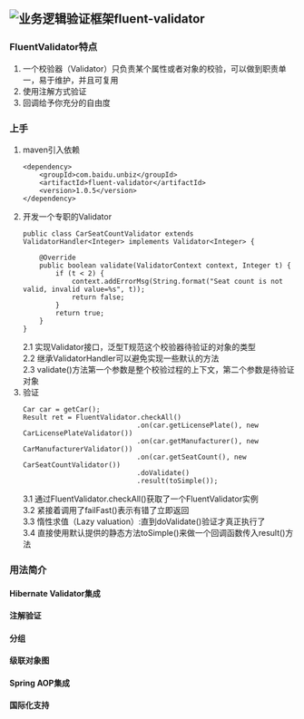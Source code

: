 ## ![业务逻辑验证框架fluent-validator](https://github.com/neoremind/fluent-validator)
### FluentValidator特点
1. 一个校验器（Validator）只负责某个属性或者对象的校验，可以做到职责单一，易于维护，并且可复用<br/>
2. 使用注解方式验证<br/>
3.  回调给予你充分的自由度<br/>

### 上手
1. maven引入依赖<br/>
    ```
    <dependency>
        <groupId>com.baidu.unbiz</groupId>
        <artifactId>fluent-validator</artifactId>
        <version>1.0.5</version>
    </dependency>
    ```
2. 开发一个专职的Validator
    ```
    public class CarSeatCountValidator extends ValidatorHandler<Integer> implements Validator<Integer> {
     
        @Override
        public boolean validate(ValidatorContext context, Integer t) {
            if (t < 2) {
                context.addErrorMsg(String.format("Seat count is not valid, invalid value=%s", t));
                return false;
            }
            return true;
        }
    }
    ```
   2.1 实现Validator接口，泛型T规范这个校验器待验证的对象的类型<br/>
   2.2 继承ValidatorHandler可以避免实现一些默认的方法<br/>
   2.3 validate()方法第一个参数是整个校验过程的上下文，第二个参数是待验证对象<br/>
3. 验证<br/>
    ```
    Car car = getCar();
    Result ret = FluentValidator.checkAll()
                                .on(car.getLicensePlate(), new CarLicensePlateValidator())
                                .on(car.getManufacturer(), new CarManufacturerValidator())
                                .on(car.getSeatCount(), new CarSeatCountValidator())
                                .doValidate()
                                .result(toSimple());
    ```
   3.1 通过FluentValidator.checkAll()获取了一个FluentValidator实例<br/>
   3.2 紧接着调用了failFast()表示有错了立即返回<br/>
   3.3 惰性求值（Lazy valuation）:直到doValidate()验证才真正执行了<br/>
   3.4 直接使用默认提供的静态方法toSimple()来做一个回调函数传入result()方法<br/>
   
### 用法简介
#### Hibernate Validator集成
#### 注解验证
#### 分组
#### 级联对象图
#### Spring AOP集成
#### 国际化支持
   
 